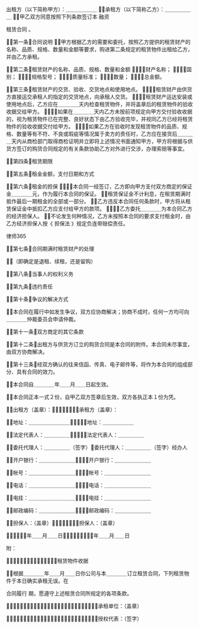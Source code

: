 
 出租方（以下简称甲方）：＿＿＿＿＿＿
承租方（以下简称乙方）：＿＿＿＿＿＿
甲乙双方同意按照下列条款签订本
融资

租赁合同
。



第一条合同说明
甲方根据乙方的需要和委托，按照乙方提供的租赁财产的名称、品质、规格、数量和金额等要求，购进第二条规定的租赁物件出租给乙方，并由乙方承租。


第二条租赁财产的名称、品质、规格、数量和金额
１．财产名称；
２．国别；
３．规格型号；
４．质量标准；
５．数量；
６．总金额。


第三条租赁财产的交货、验收、交货地点和使用地点。
１．租赁财产由供货方直接运交承租人的指定的交货地点，向承租人交货。
２．租赁财产运达安装或使用地点后，乙方应在＿＿＿＿天内检查租赁物件，并将盖章后的租赁物件的验收收据交给甲方。
３．如果在＿＿＿＿天内乙方未按前项规定向甲方交付验收收据的，视为租赁物件已在完整、良好状态下由乙方验收完毕，并视同乙方已经将租赁物件的验收收据交付给甲方。
４．如果乙方在验收时发现租赁物件的品质、规格、数量等有不符、不良或瑕疵等情况属于卖方的责任时，乙方应在接货后＿＿＿＿天内从商检部门取得商检证明并立即将上述情况书面通知甲方，甲方将根据与供货方签订的购货合同规定的有关条款协助乙方对外进行交涉，办理索赔等事宜。


第四条租赁期限


第五条租金金额，支付日期和方式


第六条租金的担保
１．本合同一经签订，乙方即向甲方支付双方商定的保证金＿＿＿＿元，作为履行本合同的保证。
租赁保证金不计利息，在租赁期满时抵作最后一期租金的全部或一部分。
乙方违反本合同任何条款时，甲方将从租赁保证金中抵扣乙方应支付给甲方的款项。
２．乙方委托＿＿＿＿为本合同乙方的经济担保人。
不论发生何种情况，乙方未按照本合同的要求支付租金时，由乙方经济担保人按《
担保法
》规定负连带赔偿责任。






 
律师365






第七条合同期满时租赁财产的处理

（即确定是退租、续租，还是留购）





第八条当事人的权利义务





第九条违约责任





第十条争议的解决方式

本合同在履行中如发生争议，双方应协商解决；协商不成时，任何一方均可向＿＿＿＿仲裁委员会申请仲裁。





第十一条双方商定的其它条款





第十二条出租方与供货方订立的购货合同是本合同的附件。本合同未尽事宜，由双方协商解决。





第十三条经双方确认的往来信函、传真、电子邮件等，将作为本合同的组成部分、具有合同的效力。

本合同自＿＿＿＿年＿＿月＿＿日起生效。

本合同正本一式２份，自甲乙双方签章后生效，双方各执正本１份为凭。



出租方（盖章）：承租方（盖章）：

地址：＿＿＿＿＿＿＿＿地址：＿＿＿＿＿＿

法定代表人：＿＿＿＿＿法定代表人：＿＿＿＿＿

委托代理人：＿＿＿＿＿（签字）委托代理人：＿＿＿＿＿（签字）经办人

开户银行：＿＿＿＿＿＿＿开户银行：＿＿＿＿＿＿＿

帐号：＿＿＿＿＿＿＿＿＿帐号：＿＿＿＿＿＿＿＿＿

电话：＿＿＿＿＿＿＿＿＿电话：＿＿＿＿＿＿＿＿＿

电挂：＿＿＿＿＿＿＿＿＿电挂：＿＿＿＿＿＿＿＿＿

邮政编码：＿＿＿＿＿＿＿邮政编码：＿＿＿＿＿＿＿

担保人：（盖章）担保人：（盖章）

＿＿＿＿年＿＿月＿＿日＿＿＿＿年＿＿月＿＿日



附：

租赁物件收据



根据＿＿＿＿年＿＿月＿＿日你公司与本＿＿＿＿订立租赁合同，下列租赁物件于本日确实承租无误。在

合同履行
期，愿遵守上述租赁合同所规定的各项条款。

承租单位：（盖章）

授权代表：（签字）





 


 

 
 
 
 
 
  


  
 

  


  


  
 
 
 
 

